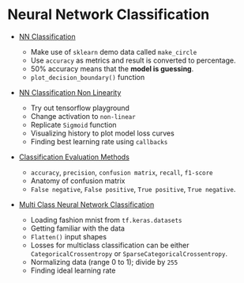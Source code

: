 # Neural Network Classification

- <a href='./01 -  NN Classification.ipynb'>NN Classification</a> 
    - Make use of `sklearn` demo data called `make_circle`
    - Use `accuracy` as metrics and result is converted to percentage. 
    - 50% accuracy means that the **model is guessing**.
    - `plot_decision_boundary()` function

- <a href='./02 - Non-linearity.ipynb'>NN Classification Non Linearity</a> 
    - Try out tensorflow playground
    - Change activation to `non-linear`
    - Replicate `Sigmoid` function
    - Visualizing history to plot model loss curves
    - Finding best learning rate using `callbacks`

- <a href='./03 -  NN Classification Evaluation.ipynb'>Classification Evaluation Methods</a> 
    - `accuracy`, `precision`, `confusion matrix`, `recall`, `f1-score`
    - Anatomy of confusion matrix
    - `False negative`, `False positive`, `True positive`, `True negative`.

- <a href='./04 - Multiclass Classification.ipynb'>Multi Class Neural Network Classification</a> 
    - Loading fashion mnist from `tf.keras.datasets`
    - Getting familiar with the data
    - `Flatten()` input shapes
    - Losses for multiclass classification can be either `CategoricalCrossentropy` or `SparseCategoricalCrossentropy`.
    - Normalizing data (range 0 to 1); divide by `255`
    - Finding ideal learning rate